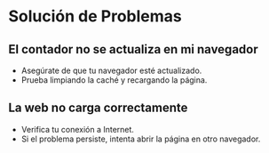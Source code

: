 # Solución de Problemas

## El contador no se actualiza en mi navegador

- Asegúrate de que tu navegador esté actualizado.
- Prueba limpiando la caché y recargando la página.

## La web no carga correctamente

- Verifica tu conexión a Internet.
- Si el problema persiste, intenta abrir la página en otro navegador.
